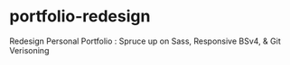 # portfolio-redesign
Redesign Personal Portfolio : Spruce up on Sass, Responsive BSv4, &amp; Git Verisoning
